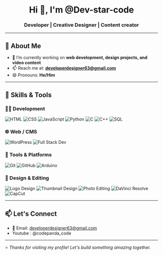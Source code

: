 <h1 align="center">Hi 👋, I'm @Dev-star-code</h1>
<h3 align="center"> Developer | Creative Designer | Content creator </h3>

---

## 🚀 About Me

- 🔭 I’m currently working on **web development, design projects, and video content**
- 📫 Reach me at: **developerdesigner63@gmail.com**
- 😄 Pronouns: **He/Him**

---

## 💼 Skills & Tools

### 👨‍💻 Development
![HTML](https://img.shields.io/badge/HTML-E34F26?style=flat&logo=html5&logoColor=white)
![CSS](https://img.shields.io/badge/CSS-1572B6?style=flat&logo=css3&logoColor=white)
![JavaScript](https://img.shields.io/badge/JavaScript-F7DF1E?style=flat&logo=javascript&logoColor=black)
![Python](https://img.shields.io/badge/Python-3776AB?style=flat&logo=python&logoColor=white)
![C](https://img.shields.io/badge/C-00599C?style=flat&logo=c&logoColor=white)
![C++](https://img.shields.io/badge/C++-00599C?style=flat&logo=c%2B%2B&logoColor=white)
![SQL](https://img.shields.io/badge/SQL-4479A1?style=flat&logo=mysql&logoColor=white)

### 🌐 Web / CMS
![WordPress](https://img.shields.io/badge/WordPress-21759B?style=flat&logo=wordpress&logoColor=white)
![Full Stack Dev](https://img.shields.io/badge/Full--Stack--Developer-000?style=flat&logo=vercel&logoColor=white)

### 🔧 Tools & Platforms
![Git](https://img.shields.io/badge/Git-F05032?style=flat&logo=git&logoColor=white)
![GitHub](https://img.shields.io/badge/GitHub-181717?style=flat&logo=github&logoColor=white)
![Arduino](https://img.shields.io/badge/Arduino-00979D?style=flat&logo=arduino&logoColor=white)

### 🎨 Design & Editing
![Logo Design](https://img.shields.io/badge/Logo%20Design-ff69b4?style=flat&logo=adobe-illustrator&logoColor=white)
![Thumbnail Design](https://img.shields.io/badge/Thumbnail%20Design-00bfff?style=flat&logo=canva&logoColor=white)
![Photo Editing](https://img.shields.io/badge/Photo%20Editing-FF5722?style=flat&logo=adobe-photoshop&logoColor=white)
![DaVinci Resolve](https://img.shields.io/badge/DaVinci%20Resolve-000000?style=flat&logo=blackmagicdesign&logoColor=white)
![CapCut](https://img.shields.io/badge/CapCut-000000?style=flat&logo=capcut&logoColor=white)

---

## 📫 Let's Connect

- 📧 Email: developerdesigner63@gmail.com  
- Youtube : @codepanda_code
---

⭐ *Thanks for visiting my profile! Let's build something amazing together.*

